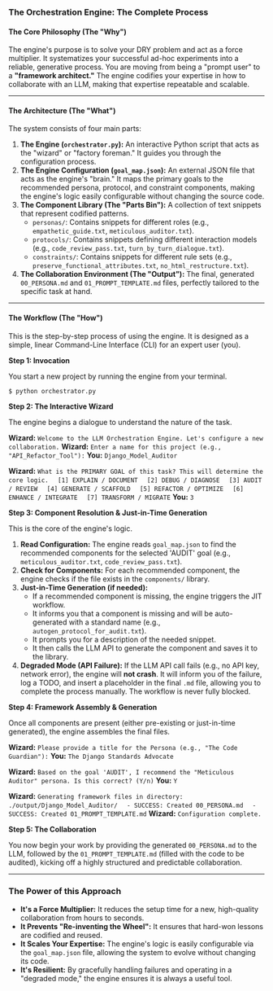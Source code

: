 ### The Orchestration Engine: The Complete Process

#### **The Core Philosophy (The "Why")**

The engine's purpose is to solve your DRY problem and act as a force multiplier. It systematizes your successful ad-hoc experiments into a reliable, generative process. You are moving from being a "prompt user" to a **"framework architect."** The engine codifies your expertise in how to collaborate with an LLM, making that expertise repeatable and scalable.

---

#### **The Architecture (The "What")**

The system consists of four main parts:

1.  **The Engine (`orchestrator.py`):** An interactive Python script that acts as the "wizard" or "factory foreman." It guides you through the configuration process.
2.  **The Engine Configuration (`goal_map.json`):** An external JSON file that acts as the engine's "brain." It maps the primary goals to the recommended persona, protocol, and constraint components, making the engine's logic easily configurable without changing the source code.
3.  **The Component Library (The "Parts Bin"):** A collection of text snippets that represent codified patterns.
    - `personas/`: Contains snippets for different roles (e.g., `empathetic_guide.txt`, `meticulous_auditor.txt`).
    - `protocols/`: Contains snippets defining different interaction models (e.g., `code_review_pass.txt`, `turn_by_turn_dialogue.txt`).
    - `constraints/`: Contains snippets for different rule sets (e.g., `preserve_functional_attributes.txt`, `no_html_restructure.txt`).
4.  **The Collaboration Environment (The "Output"):** The final, generated `00_PERSONA.md` and `01_PROMPT_TEMPLATE.md` files, perfectly tailored to the specific task at hand.

---

#### **The Workflow (The "How")**

This is the step-by-step process of using the engine. It is designed as a simple, linear Command-Line Interface (CLI) for an expert user (you).

**Step 1: Invocation**

You start a new project by running the engine from your terminal.

```bash
$ python orchestrator.py
```

**Step 2: The Interactive Wizard**

The engine begins a dialogue to understand the nature of the task.

**Wizard:** `Welcome to the LLM Orchestration Engine. Let's configure a new collaboration.`
**Wizard:** `Enter a name for this project (e.g., "API_Refactor_Tool"):`
**You:** `Django_Model_Auditor`

**Wizard:** `What is the PRIMARY GOAL of this task? This will determine the core logic.`
`  [1] EXPLAIN / DOCUMENT`
`  [2] DEBUG / DIAGNOSE`
`  [3] AUDIT / REVIEW`
`  [4] GENERATE / SCAFFOLD`
`  [5] REFACTOR / OPTIMIZE`
`  [6] ENHANCE / INTEGRATE`
`  [7] TRANSFORM / MIGRATE`
**You:** `3`

**Step 3: Component Resolution & Just-in-Time Generation**

This is the core of the engine's logic.

1.  **Read Configuration:** The engine reads `goal_map.json` to find the recommended components for the selected 'AUDIT' goal (e.g., `meticulous_auditor.txt`, `code_review_pass.txt`).
2.  **Check for Components:** For each recommended component, the engine checks if the file exists in the `components/` library.
3.  **Just-in-Time Generation (if needed):**
    - If a recommended component is missing, the engine triggers the JIT workflow.
    - It informs you that a component is missing and will be auto-generated with a standard name (e.g., `autogen_protocol_for_audit.txt`).
    - It prompts you for a description of the needed snippet.
    - It then calls the LLM API to generate the component and saves it to the library.
4.  **Degraded Mode (API Failure):** If the LLM API call fails (e.g., no API key, network error), the engine will **not crash**. It will inform you of the failure, log a TODO, and insert a placeholder in the final `.md` file, allowing you to complete the process manually. The workflow is never fully blocked.

**Step 4: Framework Assembly & Generation**

Once all components are present (either pre-existing or just-in-time generated), the engine assembles the final files.

**Wizard:** `Please provide a title for the Persona (e.g., "The Code Guardian"):`
**You:** `The Django Standards Advocate`

**Wizard:** `Based on the goal 'AUDIT', I recommend the "Meticulous Auditor" persona. Is this correct? (Y/n)`
**You:** `Y`

**Wizard:** `Generating framework files in directory: ./output/Django_Model_Auditor/`
`  - SUCCESS: Created 00_PERSONA.md`
`  - SUCCESS: Created 01_PROMPT_TEMPLATE.md`
**Wizard:** `Configuration complete.`

**Step 5: The Collaboration**

You now begin your work by providing the generated `00_PERSONA.md` to the LLM, followed by the `01_PROMPT_TEMPLATE.md` (filled with the code to be audited), kicking off a highly structured and predictable collaboration.

---

### The Power of this Approach

- **It's a Force Multiplier:** It reduces the setup time for a new, high-quality collaboration from hours to seconds.
- **It Prevents "Re-inventing the Wheel":** It ensures that hard-won lessons are codified and reused.
- **It Scales Your Expertise:** The engine's logic is easily configurable via the `goal_map.json` file, allowing the system to evolve without changing its code.
- **It's Resilient:** By gracefully handling failures and operating in a "degraded mode," the engine ensures it is always a useful tool.
